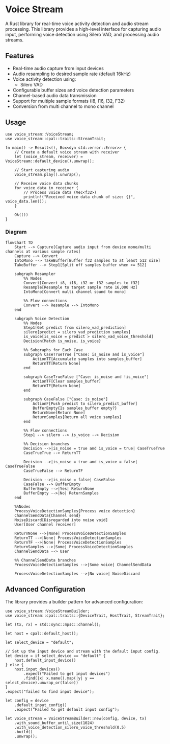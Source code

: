 # Voice Stream

A Rust library for real-time voice activity detection and audio stream processing.
This library provides a high-level interface for capturing audio input,
performing voice detection using Silero VAD, and processing audio streams.

## Features

- Real-time audio capture from input devices
- Audio resampling to desired sample rate (default 16kHz)
- Voice activity detection using:
  - Silero VAD
- Configurable buffer sizes and voice detection parameters
- Channel-based audio data transmission
- Support for multiple sample formats (I8, I16, I32, F32)
- Conversion from multi channel to mono channel

## Usage

```rust,no_run
use voice_stream::VoiceStream;
use voice_stream::cpal::traits::StreamTrait;

fn main() -> Result<(), Box<dyn std::error::Error>> {
    // Create a default voice stream with receiver
    let (voice_stream, receiver) = VoiceStream::default_device().unwrap();

    // Start capturing audio
    voice_stream.play().unwrap();

    // Receive voice data chunks
    for voice_data in receiver {
        // Process voice data (Vec<f32>)
        println!("Received voice data chunk of size: {}", voice_data.len());
    }

    Ok(())
}
```

### Diagram

```mermaid
flowchart TD
    Start --> Capture[Capture audio input from device mono/multi channels at various sample rates]
    Capture --> Convert
    IntoMono --> TakeBuffer[Buffer f32 samples to at least 512 size]
    TakeBuffer --> Step1[Split off samples buffer when >= 512]

    subgraph Resampler
        %% Nodes
        Convert[Convert i8, i16, i32 or f32 samples to f32]
        Resample[Resample to target sample rate 16,000 Hz]
        IntoMono[Convert multi channel sound to mono]

        %% Flow connections
        Convert --> Resample --> IntoMono
    end

    subgraph Voice Detection
        %% Nodes
        Step1[Get predict from silero_vad_prediction]
        silero[predict = silero_vad_prediction samples]
        is_voice[is_voice = predict > silero_vad_voice_threshold]
        Decision{Match is_noise, is_voice}

        %% Subgraphs for Each Case
        subgraph CaseTrueTrue ["Case: is_noise and is_voice"]
            ActionTT[Accumulate samples into samples_buffer]
            ReturnTT[Return None]
        end

        subgraph CaseTrueFalse ["Case: is_noise and !is_voice"]
            ActionTF[Clear samples_buffer]
            ReturnTF[Return None]
        end

        subgraph CaseFalse ["Case: is_noise"]
            ActionF[Push predict to silero_predict_buffer]
            BufferEmpty{Is samples_buffer empty?}
            ReturnNone[Return None]
            ReturnSamples[Return all voice samples]
        end

        %% Flow connections
        Step1 --> silero --> is_voice --> Decision

        %% Decision branches
        Decision -->|is_noise = true and is_voice = true| CaseTrueTrue
        CaseTrueTrue --> ReturnTT

        Decision -->|is_noise = true and is_voice = false| CaseTrueFalse
        CaseTrueFalse --> ReturnTF

        Decision -->|is_noise = false| CaseFalse
        CaseFalse --> BufferEmpty
        BufferEmpty -->|Yes| ReturnNone
        BufferEmpty -->|No| ReturnSamples
    end

    %%Nodes
    ProcessVoiceDetectionSamples{Process voice detection}
    ChannelSendData{Channel send}
    NoiseDiscard[Disregarded into noise void]
    User[User channel receiver]

    ReturnNone -->|None| ProcessVoiceDetectionSamples
    ReturnTT -->|None| ProcessVoiceDetectionSamples
    ReturnTF -->|None| ProcessVoiceDetectionSamples
    ReturnSamples -->|Some| ProcessVoiceDetectionSamples
    ChannelSendData --> User

    %% ChannelSendData branches
    ProcessVoiceDetectionSamples -->|Some voice| ChannelSendData

    ProcessVoiceDetectionSamples -->|No voice| NoiseDiscard
```

## Advanced Configuration

The library provides a builder pattern for advanced configuration:

```rust,no_run
use voice_stream::VoiceStreamBuilder;
use voice_stream::cpal::traits::{DeviceTrait, HostTrait, StreamTrait};

let (tx, rx) = std::sync::mpsc::channel();

let host = cpal::default_host();

let select_device = "default";

// Set up the input device and stream with the default input config.
let device = if select_device == "default" {
    host.default_input_device()
} else {
    host.input_devices()
        .expect("Failed to get input devices")
        .find(|x| x.name().map(|y| y == select_device).unwrap_or(false))
}
.expect("failed to find input device");

let config = device
    .default_input_config()
    .expect("Failed to get default input config");

let voice_stream = VoiceStreamBuilder::new(config, device, tx)
    .with_sound_buffer_until_size(1024)
    .with_voice_detection_silero_voice_threshold(0.5)
    .build()
    .unwrap();
```
